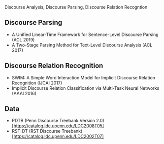 Discourse Analysis, Discourse Parsing, Discourse Relation Recogntion

## Discourse Parsing
- A Unified Linear-Time Framework for Sentence-Level Discourse Parsing (ACL 2019)
- A Two-Stage Parsing Method for Text-Level Discourse Analysis (ACL 2017)

## Discourse Relation Recognition
- SWIM: A Simple Word Interaction Model for Implicit Discourse Relation Recognition (IJCAI 2017)
- Implicit Discourse Relation Classification via Multi-Task Neural Networks (AAAI 2016)


## Data
- PDTB (Penn Discourse Treebank Version 2.0) [https://catalog.ldc.upenn.edu/LDC2008T05]
- RST-DT (RST Discourse Treebank) [https://catalog.ldc.upenn.edu/LDC2002T07]
